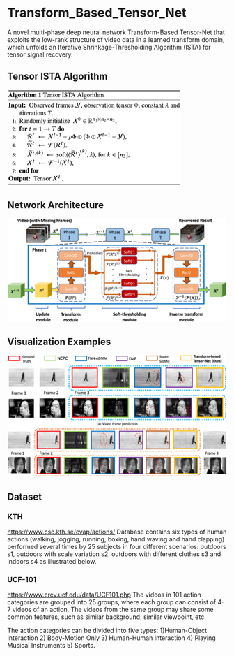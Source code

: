 # Transform_Based_Tensor_Net
A novel multi-phase deep neural network Transform-Based Tensor-Net that exploits the low-rank structure of video data in a learned transform domain, which unfolds an Iterative Shrinkage-Thresholding Algorithm (ISTA) for tensor signal recovery. 

## Tensor ISTA Algorithm
<img src='./img/algorithm.png' width=400>


## Network Architecture
<img src='./img/Network_Architecture.jpg' width=800>

## Visualization Examples
<img src='./img/visualization.png' width=800>

## Dataset
### KTH
https://www.csc.kth.se/cvap/actions/
Database contains six types of human actions (walking, jogging, running, boxing, hand waving and hand clapping) performed several times by 25 subjects in four different scenarios: outdoors s1, outdoors with scale variation s2, outdoors with different clothes s3 and indoors s4 as illustrated below.

### UCF-101
https://www.crcv.ucf.edu/data/UCF101.php
The videos in 101 action categories are grouped into 25 groups, where each group can consist of 4-7 videos of an action. The videos from the same group may share some common features, such as similar background, similar viewpoint, etc. 

The action categories can be divided into five types: 1)Human-Object Interaction 2) Body-Motion Only 3) Human-Human Interaction 4) Playing Musical Instruments 5) Sports. 

